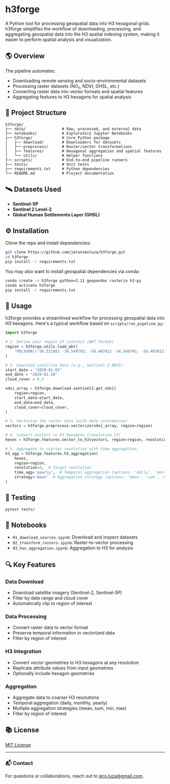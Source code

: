 # h3forge

A Python tool for processing geospatial data into H3 hexagonal grids. h3forge simplifies the workflow of downloading, processing, and aggregating geospatial data into the H3 spatial indexing system, making it easier to perform spatial analysis and visualization.

## 🌎 Overview

The pipeline automates:

- Downloading remote sensing and socio-environmental datasets
- Processing raster datasets (NO₂, NDVI, GHSL, etc.)
- Converting raster data into vector formats and spatial features
- Aggregating features to H3 hexagons for spatial analysis

## 📁 Project Structure

```
h3forge/
├── data/                # Raw, processed, and external data
├── notebooks/           # Exploratory Jupyter Notebooks
├── h3forge/             # Core Python package
│   ├── download/        # Downloaders for datasets
│   ├── preprocess/      # Raster/vector transformations
│   ├── features/        # Hexagonal aggregation and spatial features
│   └── utils/           # Helper functions
├── scripts/             # End-to-end pipeline runners
├── tests/               # Unit tests
├── requirements.txt     # Python dependencies
└── README.md            # Project documentation
````

## 🛰️ Datasets Used

- **Sentinel-5P**
- **Sentinel 2 Level-2**
- **Global Human Settlements Layer (GHSL)**

## ⚙️ Installation

Clone the repo and install dependencies:

```bash
git clone https://github.com/jeronimoluza/h3forge.git
cd h3forge
pip install -r requirements.txt
````

You may also want to install geospatial dependencies via conda:

```bash
conda create -n h3forge python=3.11 geopandas rasterio h3-py
conda activate h3forge
pip install -r requirements.txt
```

## 🚀 Usage

h3forge provides a streamlined workflow for processing geospatial data into H3 hexagons. Here's a typical workflow based on `scripts/run_pipeline.py`:

```python
import h3forge

# 1. Define your region of interest (WKT format)
region = h3forge.utils.load_wkt(
    "POLYGON((-58.521952 -34.549793, -58.487812 -34.549793, -58.487812 -34.568679, -58.521952 -34.568679, -58.521952 -34.549793))"
)

# 2. Download satellite data (e.g., Sentinel-2 NDVI)
start_date = "2020-01-01"
end_date = "2020-01-20"
cloud_cover = 0.2

ndvi_array = h3forge.download.sentinel2.get_ndvi(
    region=region,
    start_date=start_date,
    end_date=end_date,
    cloud_cover=cloud_cover,
)

# 3. Vectorize the raster data (with date information)
vectors = h3forge.preprocess.vectorize(ndvi_array, region=region)

# 4. Convert vectors to H3 hexagons (resolution 13)
hexes = h3forge.features.vector_to_h3(vectors, region=region, resolution=13)

# 5. Aggregate to coarser resolution with time aggregation
h3_agg = h3forge.features.h3_aggregation(
    hexes, 
    region=region, 
    resolution=8,  # Target resolution 
    time_agg='yearly',  # Temporal aggregation (options: 'daily', 'monthly', 'yearly', None)
    strategy='mean'  # Aggregation strategy (options: 'mean', 'sum', 'min', 'max')
)
```
## 🧪 Testing

```bash
pytest tests/
```

## 📖 Notebooks

* `01_download_sources.ipynb`: Download and inspect datasets
* `02_transform_rasters.ipynb`: Raster-to-vector processing
* `03_hex_aggregation.ipynb`: Aggregation to H3 for analysis

## 🔍 Key Features

### Data Download
- Download satellite imagery (Sentinel-2, Sentinel-5P)
- Filter by date range and cloud cover
- Automatically clip to region of interest

### Data Processing
- Convert raster data to vector format
- Preserve temporal information in vectorized data
- Filter by region of interest

### H3 Integration
- Convert vector geometries to H3 hexagons at any resolution
- Replicate attribute values from input geometries
- Optionally include hexagon geometries

### Aggregation
- Aggregate data to coarser H3 resolutions
- Temporal aggregation (daily, monthly, yearly)
- Multiple aggregation strategies (mean, sum, min, max)
- Filter by region of interest

## 📚 License

[MIT License](LICENSE)

---

### 📬 Contact

For questions or collaborations, reach out to [jero.luza@gmail.com](mailto:jero.luza@gmail.com).
